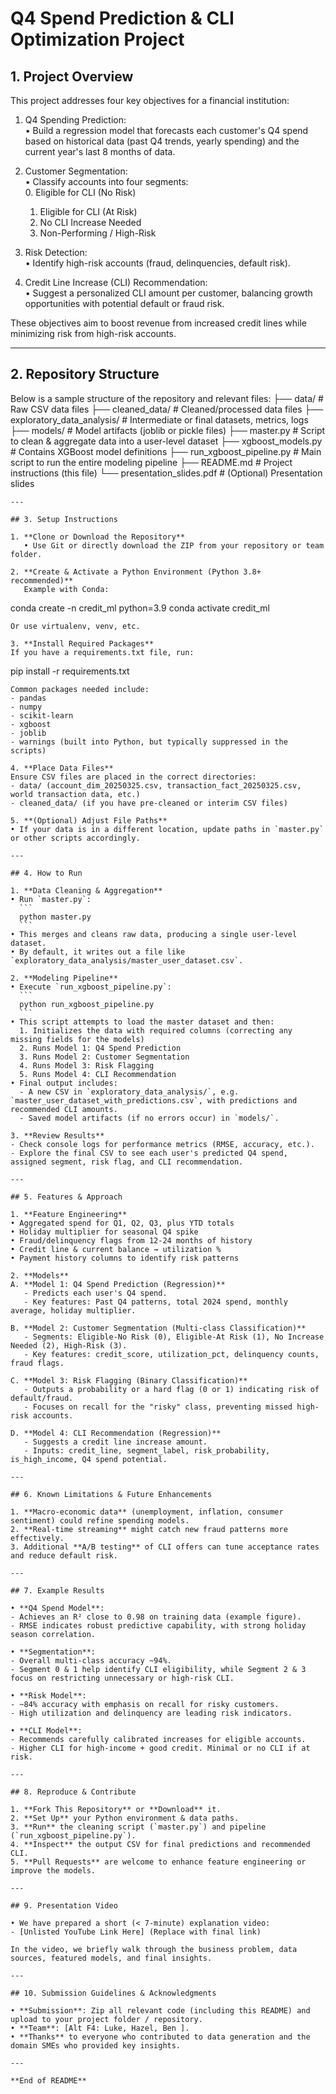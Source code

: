 # Q4 Spend Prediction & CLI Optimization Project

## 1. Project Overview

This project addresses four key objectives for a financial institution:

1. Q4 Spending Prediction:  
   • Build a regression model that forecasts each customer's Q4 spend based on historical data (past Q4 trends, yearly spending) and the current year's last 8 months of data.

2. Customer Segmentation:  
   • Classify accounts into four segments:  
     0. Eligible for CLI (No Risk)  
     1. Eligible for CLI (At Risk)  
     2. No CLI Increase Needed  
     3. Non-Performing / High-Risk  

3. Risk Detection:  
   • Identify high-risk accounts (fraud, delinquencies, default risk).

4. Credit Line Increase (CLI) Recommendation:  
   • Suggest a personalized CLI amount per customer, balancing growth opportunities with potential default or fraud risk.

These objectives aim to boost revenue from increased credit lines while minimizing risk from high-risk accounts.

---

## 2. Repository Structure

Below is a sample structure of the repository and relevant files:
├── data/ # Raw CSV data files
├── cleaned_data/ # Cleaned/processed data files
├── exploratory_data_analysis/ # Intermediate or final datasets, metrics, logs
├── models/ # Model artifacts (joblib or pickle files)
├── master.py # Script to clean & aggregate data into a user-level dataset
├── xgboost_models.py # Contains XGBoost model definitions
├── run_xgboost_pipeline.py # Main script to run the entire modeling pipeline
├── README.md # Project instructions (this file)
└── presentation_slides.pdf # (Optional) Presentation slides
```
---

## 3. Setup Instructions

1. **Clone or Download the Repository**  
   • Use Git or directly download the ZIP from your repository or team folder.

2. **Create & Activate a Python Environment (Python 3.8+ recommended)**  
   Example with Conda:
   ```
   conda create -n credit_ml python=3.9
   conda activate credit_ml
   ```
   Or use virtualenv, venv, etc.

3. **Install Required Packages**  
   If you have a requirements.txt file, run:
   ```
   pip install -r requirements.txt
   ```
   Common packages needed include:
   - pandas  
   - numpy  
   - scikit-learn  
   - xgboost  
   - joblib  
   - warnings (built into Python, but typically suppressed in the scripts)

4. **Place Data Files**  
   Ensure CSV files are placed in the correct directories:
   - data/ (account_dim_20250325.csv, transaction_fact_20250325.csv, world transaction data, etc.)
   - cleaned_data/ (if you have pre-cleaned or interim CSV files)

5. **(Optional) Adjust File Paths**  
   • If your data is in a different location, update paths in `master.py` or other scripts accordingly.

---

## 4. How to Run

1. **Data Cleaning & Aggregation**  
   • Run `master.py`:
     ```
     python master.py
     ```
   • This merges and cleans raw data, producing a single user-level dataset.  
   • By default, it writes out a file like `exploratory_data_analysis/master_user_dataset.csv`.

2. **Modeling Pipeline**  
   • Execute `run_xgboost_pipeline.py`:  
     ```
     python run_xgboost_pipeline.py
     ```
   • This script attempts to load the master dataset and then:  
     1. Initializes the data with required columns (correcting any missing fields for the models)  
     2. Runs Model 1: Q4 Spend Prediction  
     3. Runs Model 2: Customer Segmentation  
     4. Runs Model 3: Risk Flagging  
     5. Runs Model 4: CLI Recommendation  
   • Final output includes:  
     - A new CSV in `exploratory_data_analysis/`, e.g. `master_user_dataset_with_predictions.csv`, with predictions and recommended CLI amounts.  
     - Saved model artifacts (if no errors occur) in `models/`.

3. **Review Results**  
   - Check console logs for performance metrics (RMSE, accuracy, etc.).  
   - Explore the final CSV to see each user's predicted Q4 spend, assigned segment, risk flag, and CLI recommendation.

---

## 5. Features & Approach

1. **Feature Engineering**  
   • Aggregated spend for Q1, Q2, Q3, plus YTD totals  
   • Holiday multiplier for seasonal Q4 spike  
   • Fraud/delinquency flags from 12-24 months of history  
   • Credit line & current balance → utilization %  
   • Payment history columns to identify risk patterns

2. **Models**  
   A. **Model 1: Q4 Spend Prediction (Regression)**  
      - Predicts each user's Q4 spend.  
      - Key features: Past Q4 patterns, total 2024 spend, monthly average, holiday multiplier.

   B. **Model 2: Customer Segmentation (Multi-class Classification)**  
      - Segments: Eligible-No Risk (0), Eligible-At Risk (1), No Increase Needed (2), High-Risk (3).  
      - Key features: credit_score, utilization_pct, delinquency counts, fraud flags.

   C. **Model 3: Risk Flagging (Binary Classification)**  
      - Outputs a probability or a hard flag (0 or 1) indicating risk of default/fraud.  
      - Focuses on recall for the "risky" class, preventing missed high-risk accounts.

   D. **Model 4: CLI Recommendation (Regression)**  
      - Suggests a credit line increase amount.  
      - Inputs: credit_line, segment_label, risk_probability, is_high_income, Q4 spend potential.

---

## 6. Known Limitations & Future Enhancements

1. **Macro-economic data** (unemployment, inflation, consumer sentiment) could refine spending models.  
2. **Real-time streaming** might catch new fraud patterns more effectively.  
3. Additional **A/B testing** of CLI offers can tune acceptance rates and reduce default risk.

---

## 7. Example Results

• **Q4 Spend Model**:  
  - Achieves an R² close to 0.98 on training data (example figure).  
  - RMSE indicates robust predictive capability, with strong holiday season correlation.

• **Segmentation**:  
  - Overall multi-class accuracy ~94%.  
  - Segment 0 & 1 help identify CLI eligibility, while Segment 2 & 3 focus on restricting unnecessary or high-risk CLI.

• **Risk Model**:  
  - ~84% accuracy with emphasis on recall for risky customers.  
  - High utilization and delinquency are leading risk indicators.

• **CLI Model**:  
  - Recommends carefully calibrated increases for eligible accounts.  
  - Higher CLI for high-income + good credit. Minimal or no CLI if at risk.

---

## 8. Reproduce & Contribute

1. **Fork This Repository** or **Download** it.  
2. **Set Up** your Python environment & data paths.  
3. **Run** the cleaning script (`master.py`) and pipeline (`run_xgboost_pipeline.py`).  
4. **Inspect** the output CSV for final predictions and recommended CLI.  
5. **Pull Requests** are welcome to enhance feature engineering or improve the models.

---

## 9. Presentation Video

• We have prepared a short (< 7-minute) explanation video:  
  - [Unlisted YouTube Link Here] (Replace with final link)  

In the video, we briefly walk through the business problem, data sources, featured models, and final insights. 

---

## 10. Submission Guidelines & Acknowledgments

• **Submission**: Zip all relevant code (including this README) and upload to your project folder / repository.  
• **Team**: [Alt F4: Luke, Hazel, Ben ].  
• **Thanks** to everyone who contributed to data generation and the domain SMEs who provided key insights.

---

**End of README**